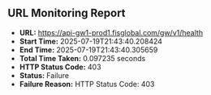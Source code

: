 ## URL Monitoring Report

- **URL:** https://api-gw1-prod1.fisglobal.com/gw/v1/health
- **Start Time:** 2025-07-19T21:43:40.208424
- **End Time:** 2025-07-19T21:43:40.305659
- **Total Time Taken:** 0.097235 seconds
- **HTTP Status Code:** 403
- **Status:** Failure
- **Failure Reason:** HTTP Status Code: 403
